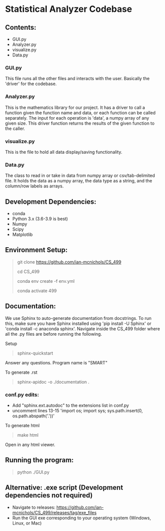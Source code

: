 # Statistical Analyzer Codebase

## Contents:
* GUI.py
* Analyzer.py
* visualize.py
* Data.py

### GUI.py
This file runs all the other files and interacts with the user. Basically the 'driver' for
the codebase.

### Analyzer.py
This is the mathematics library for our project. It has a driver to call a function given 
the function name and data, or each function can be called separately. The input for each 
operation is 'data', a numpy array of any given size. This driver function returns the results
of the given function to the caller.

### visualize.py
This is the file to hold all data display/saving functionality. 

### Data.py
The class to read in or take in data from numpy array or csv/tab-delimited file. It holds the
data as a numpy array, the data type as a string, and the column/row labels as arrays. 

## Development Dependencies:
* conda
* Python 3.x (3.6-3.9 is best)
* Numpy
* Scipy
* Matplotlib

## Environment Setup:

> git clone https://github.com/ian-mcnichols/CS_499
> 
> cd CS_499
> 
> conda env create -f env.yml
> 
> conda activate 499
 
## Documentation:
We use Sphinx to auto-generate documentation from docstrings. To run this, make sure
you have Sphinx installed using 'pip install -U Sphinx' or 'conda install -c anaconda sphinx'.
Navigate inside the CS_499 folder where all the .py files are before running the following.

Setup
> sphinx-quickstart
> 
Answer any questions. Program name is "SMART"

To generate .rst 
>  sphinx-apidoc -o ./documentation .

### conf.py edits:
* Add "sphinx.ext.autodoc" to the extensions list in conf.py
* uncomment lines 13-15 'import os; import sys; sys.path.insert(0, os.path.abspath('.'))'

To generate html
> make html

Open in any html viewer.

## Running the program:

> python ./GUI.py

## Alternative: .exe script (Development dependencies not required)

* Navigate to releases: https://github.com/ian-mcnichols/CS_499/releases/tag/exe_files
* Run the GUI exe corresponding to your operating system (Windows, Linux, or Mac)

